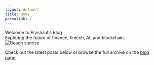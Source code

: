```yaml
---
layout: default
title: Home
permalink: /
---
```


<div class="hero">
  <div class="hero-title">Welcome to Prashant’s Blog</div>
  <div class="hero-desc">Exploring the future of finance, fintech, AI, and blockchain.</div>
  <img src="https://images.unsplash.com/photo-1507525428034-b723cf961d3e?auto=format&fit=crop&w=1600&q=80" alt="Beach sunrise" class="banner" />
</div>

Check out the latest posts below or browse the full archive on the <a href="{{ '/blog/' | relative_url }}">blog page</a>. 